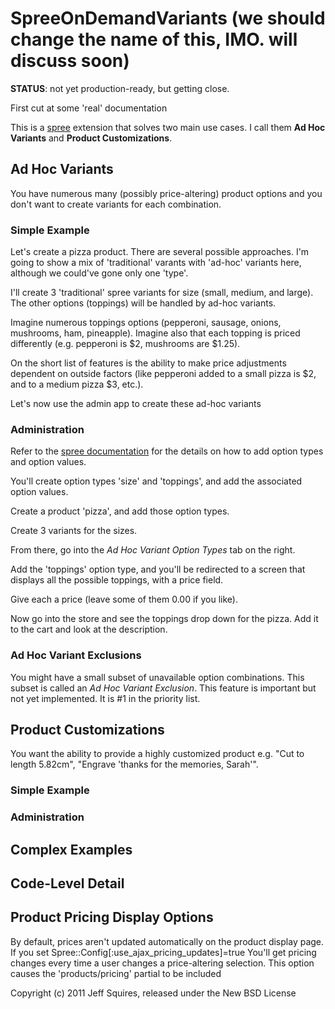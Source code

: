 SpreeOnDemandVariants (we should change the name of this, IMO. will discuss soon)
=====================

**STATUS**: not yet production-ready, but getting close.

First cut at some 'real' documentation

This is a [spree](http://spreecommerce.com) extension that solves two main use cases.  I call them **Ad Hoc Variants** and **Product Customizations**.  


Ad Hoc Variants
----------------------

You have numerous many (possibly price-altering) product options and you don't want to create variants for each combination.

### Simple Example
Let's create a pizza product.  There are several possible approaches. I'm going to show a mix of 'traditional' varants with 'ad-hoc' variants here, although we could've gone only one 'type'.

I'll create 3 'traditional' spree variants for size (small, medium, and large).  The other options (toppings) will be handled by ad-hoc variants.

Imagine numerous toppings options (pepperoni, sausage, onions, mushrooms, ham, pineapple).  Imagine also that each topping is priced differently (e.g. pepperoni is $2, mushrooms are $1.25).

On the short list of features is the ability to make price adjustments dependent on outside factors (like pepperoni added to a small pizza is $2, and to a medium pizza $3, etc.).

Let's now use the admin app to create these ad-hoc variants

### Administration

Refer to the [spree documentation](http://spreecommerce.com/documentation/overview) for the details on how to add option types and option values.

You'll create option types 'size' and 'toppings', and add the associated option values.

Create a product 'pizza', and add those option types.

Create 3 variants for the sizes.

From there, go into the *Ad Hoc Variant Option Types* tab on the right.

Add the 'toppings' option type, and you'll be redirected to a screen that displays all the possible toppings, with a price field.

Give each a price (leave some of them 0.00 if you like).

Now go into the store and see the toppings drop down for the pizza.  Add it to the cart and look at the description.

### Ad Hoc Variant Exclusions

You might have a small subset of unavailable option combinations.  This subset is called an *Ad Hoc Variant Exclusion*. This feature is important but not yet implemented.  It is #1 in the priority list.


Product Customizations
----------------------

You want the ability to provide a highly customized product e.g. "Cut to length 5.82cm", "Engrave 'thanks for the memories, Sarah'".

### Simple Example

### Administration


Complex Examples
----------------

Code-Level Detail
-----------------

Product Pricing Display Options
-------------------------------

By default, prices aren't updated automatically on the product display page.  If you set
    Spree::Config[:use_ajax_pricing_updates]=true
You'll get pricing changes every time a user changes a price-altering selection.  This option causes the 'products/pricing' partial to be included


Copyright (c) 2011 Jeff Squires, released under the New BSD License
